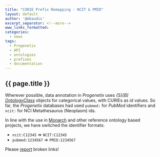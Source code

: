 ```yaml
---
title: "CURIE Prefix Remapping - NCIT & PMID"
layout: default
author: '@mbaudis'
excerpt_separator: <!--more-->
www_links_formatted:
categories:
  - news
tags:
  - Progenetix
  - API
  - ontologies
  - prefixes
  - documentation
---
```


## {{ page.title }}

Wherever possible, data annotation in _Progenetix_ uses *{S}[B]* [_OntologyClass_](https://schemablocks.org/schemas/sb-phenopackets/OntologyClass.html)
objects for categorical values, with CURIEs as _id_ values. So far, the
_Progenetix_ databases had used `pubmed:` for _PubMed_ identifiers and `ncit:`
for NCI Metathesaurus (Neoplasm) ids.

<!--more-->

In line with the use in [Monarch](https://monarchinitiative.org) and other
reference ontology based projects, we have switched the identifier formats:

* `ncit:C12345` => `NCIT:C12345`
* `pubmed:1234567` => `PMID:1234567`

Please [report](mailto:contact@progenetix.org) broken links!
